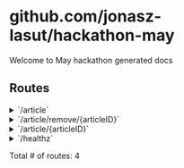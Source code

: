 # github.com/jonasz-lasut/hackathon-may

Welcome to May hackathon generated docs

## Routes

<details>
<summary>`/article`</summary>

- [RequestID]()
- [Logger]()
- [Recoverer]()
- [URLFormat]()
- [SetContentType.func1]()
- **/article**
	- **/**
		- _GET_
			- [onasz-lasut/hackathon-may/server.DatabaseHandler.ArticleListGetter-fm]()
		- _PUT_
			- [onasz-lasut/hackathon-may/server.DatabaseHandler.ArticleCreator-fm]()

</details>
<details>
<summary>`/article/remove/{articleID}`</summary>

- [RequestID]()
- [Logger]()
- [Recoverer]()
- [URLFormat]()
- [SetContentType.func1]()
- **/article/remove/{articleID}**
	- [adminOnly]()
	- **/**
		- _DELETE_
			- [onasz-lasut/hackathon-may/server.DatabaseHandler.ArticleDeleter-fm]()

</details>
<details>
<summary>`/article/{articleID}`</summary>

- [RequestID]()
- [Logger]()
- [Recoverer]()
- [URLFormat]()
- [SetContentType.func1]()
- **/article/{articleID}**
	- **/**
		- _GET_
			- [onasz-lasut/hackathon-may/server.DatabaseHandler.ArticleGetter-fm]()
		- _POST_
			- [onasz-lasut/hackathon-may/server.DatabaseHandler.ArticleUpdater-fm]()

</details>
<details>
<summary>`/healthz`</summary>

- [RequestID]()
- [Logger]()
- [Recoverer]()
- [URLFormat]()
- [SetContentType.func1]()
- **/healthz**
	- _GET_
		- [onasz-lasut/hackathon-may/server.DatabaseHandler.HealthcheckHandler-fm]()

</details>

Total # of routes: 4
